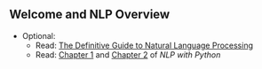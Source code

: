 Welcome and NLP Overview
----

- Optional: 
    - Read: [The Definitive Guide to Natural Language Processing](https://blog.monkeylearn.com/the-definitive-guide-to-natural-language-processing/) 
    - Read: [Chapter 1](http://www.nltk.org/book/ch01.html) and [Chapter 2](http://www.nltk.org/book/ch02.html) of _NLP with Python_